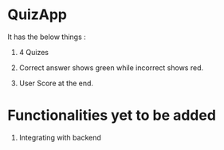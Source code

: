 # QuizApp
 
 It has the below things :

 1. 4 Quizes
 
 2. Correct answer shows green while incorrect shows red.

 3. User Score at the end.



# Functionalities yet to be added

1. Integrating with backend

